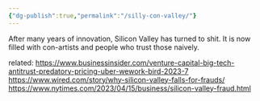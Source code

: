```yaml
---
{"dg-publish":true,"permalink":"/silly-con-valley/"}
---
```



After many years of innovation, Silicon Valley has turned to shit.
It is now filled with con-artists and people who trust those naively.



related:
https://www.businessinsider.com/venture-capital-big-tech-antitrust-predatory-pricing-uber-wework-bird-2023-7
https://www.wired.com/story/why-silicon-valley-falls-for-frauds/
https://www.nytimes.com/2023/04/15/business/silicon-valley-fraud.html